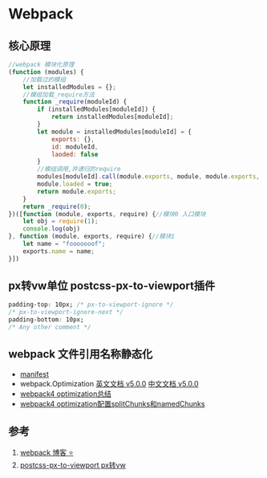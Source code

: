 # Webpack
## 核心原理
```js
//webpack 模块化原理 
(function (modules) {
    //加载过的模组     
    let installedModules = {};
    //模组加载_require方法
    function _require(moduleId) {
        if (installedModules[moduleId]) {
            return installedModules[moduleId];
        }
        let module = installedModules[moduleId] = {
            exports: {},
            id: moduleId,
            laoded: false
        }
        //模组调用,并递归的require         
        modules[moduleId].call(module.exports, module, module.exports, _require);
        module.loaded = true;
        return module.exports;
    }
    return _require(0);
})([function (module, exports, require) {//模块0 入口模块
    let obj = require(1);
    console.log(obj)
}, function (module, exports, require) {//模块1
    let name = "fooooooof";
    exports.name = name;
}])
```

## px转vw单位 postcss-px-to-viewport插件
```css
padding-top: 10px; /* px-to-viewport-ignore */
/* px-to-viewport-ignore-next */
padding-bottom: 10px;
/* Any other comment */
```

## webpack 文件引用名称静态化
- [manifest](https://www.webpackjs.com/concepts/manifest/)
- webpack.Optimization [英文文档 v5.0.0](https://webpack.js.org/configuration/optimization/#root) [中文文档 v5.0.0](https://webpack.docschina.org/configuration/optimization/#optimizationnamedchunks)
- [webpack4 optimization总结](https://segmentfault.com/a/1190000017066322)
- [webpack4 optimization配置splitChunks和namedChunks](https://juejin.im/post/5dcbad5df265da4cf4070741)

## 参考
1. [webpack 博客 :star: ](https://survivejs.com/webpack/optimizing/separating-manifest/)
2. [postcss-px-to-viewport px转vw](https://github.com/evrone/postcss-px-to-viewport/blob/HEAD/README_CN.md)

